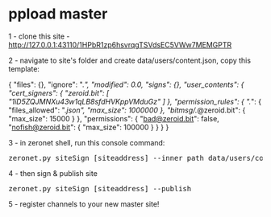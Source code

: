 # ppload master

1 - clone this site - http://127.0.0.1:43110/1HPbR1zp6hsvrqgTSVdsEC5VWw7MEMGPTR

2 - navigate to site's folder and create data/users/content.json, copy this template:

 {
    "files": {},
    "ignore": ".*",
    "modified": 0.0,
    "signs": {},
    "user_contents": {
      "cert_signers": {
        "zeroid.bit": [ "1iD5ZQJMNXu43w1qLB8sfdHVKppVMduGz" ]
      },
      "permission_rules": {
        ".*": {
          "files_allowed": ".*json",
          "max_size": 1000000
        },
        "bitmsg/.*@zeroid.bit": { "max_size": 15000 }
      },
      "permissions": {
        "bad@zeroid.bit": false,
        "nofish@zeroid.bit": { "max_size": 100000 }
      }
    }
  }

3 - in zeronet shell, run this console command: 
<pre>
zeronet.py siteSign [siteaddress] --inner_path data/users/content.json
</pre>
    
4 - then sign & publish site
<pre>
zeronet.py siteSign [siteaddress] --publish
</pre>

5 - register channels to your new master site!
